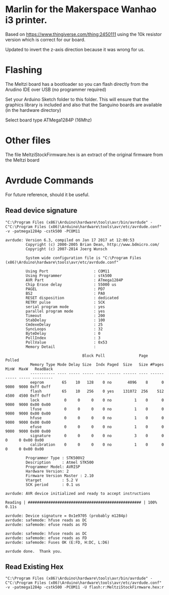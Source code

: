 # Marlin for the Makerspace Wanhao i3 printer.

Based on https://www.thingiverse.com/thing:2450111 using the 10k resistor version which is correct for our board.

Updated to invert the z-axis direction because it was wrong for us.

# Flashing

The Meltzi board has a bootloader so you can flash directly from the Arudino IDE over USB (no programmer required)

Set your Arduino Sketch folder to this folder.  This will ensure that the graphics library is included and also that the Sanguino boards are available (in the hardware directory)

Select board type ATMega1284P (16Mhz)

# Other files

The file MeltziStockFirmware.hex is an extract of the original firmware from the Meltzi board

# Avrdude Commands

For future reference, should it be useful.

## Read device signature

```
"C:\Program Files (x86)\Arduino\hardware\tools\avr/bin/avrdude" -C"C:\Program Files (x86)\Arduino\hardware\tools\avr/etc/avrdude.conf" -v -patmega1284p -cstk500 -PCOM11

avrdude: Version 6.3, compiled on Jan 17 2017 at 12:00:53
         Copyright (c) 2000-2005 Brian Dean, http://www.bdmicro.com/
         Copyright (c) 2007-2014 Joerg Wunsch

         System wide configuration file is "C:\Program Files (x86)\Arduino\hardware\tools\avr/etc/avrdude.conf"

         Using Port                    : COM11
         Using Programmer              : stk500
         AVR Part                      : ATmega1284P
         Chip Erase delay              : 55000 us
         PAGEL                         : PD7
         BS2                           : PA0
         RESET disposition             : dedicated
         RETRY pulse                   : SCK
         serial program mode           : yes
         parallel program mode         : yes
         Timeout                       : 200
         StabDelay                     : 100
         CmdexeDelay                   : 25
         SyncLoops                     : 32
         ByteDelay                     : 0
         PollIndex                     : 3
         PollValue                     : 0x53
         Memory Detail                 :

                                  Block Poll               Page                       Polled
           Memory Type Mode Delay Size  Indx Paged  Size   Size #Pages MinW  MaxW   ReadBack
           ----------- ---- ----- ----- ---- ------ ------ ---- ------ ----- ----- ---------
           eeprom        65    10   128    0 no       4096    8      0  9000  9000 0xff 0xff
           flash         65    10   256    0 yes    131072  256    512  4500  4500 0xff 0xff
           lock           0     0     0    0 no          1    0      0  9000  9000 0x00 0x00
           lfuse          0     0     0    0 no          1    0      0  9000  9000 0x00 0x00
           hfuse          0     0     0    0 no          1    0      0  9000  9000 0x00 0x00
           efuse          0     0     0    0 no          1    0      0  9000  9000 0x00 0x00
           signature      0     0     0    0 no          3    0      0     0     0 0x00 0x00
           calibration    0     0     0    0 no          1    0      0     0     0 0x00 0x00

         Programmer Type : STK500V2
         Description     : Atmel STK500
         Programmer Model: AVRISP
         Hardware Version: 2
         Firmware Version Master : 2.10
         Vtarget         : 5.2 V
         SCK period      : 0.1 us

avrdude: AVR device initialized and ready to accept instructions

Reading | ################################################## | 100% 0.11s

avrdude: Device signature = 0x1e9705 (probably m1284p)
avrdude: safemode: hfuse reads as DC
avrdude: safemode: efuse reads as FD

avrdude: safemode: hfuse reads as DC
avrdude: safemode: efuse reads as FD
avrdude: safemode: Fuses OK (E:FD, H:DC, L:D6)

avrdude done.  Thank you.

```

## Read Existing Hex
```
"C:\Program Files (x86)\Arduino\hardware\tools\avr/bin/avrdude" -C"C:\Program Files (x86)\Arduino\hardware\tools\avr/etc/avrdude.conf" -v -patmega1284p -cstk500 -PCOM11 -U flash:r:MeltziStockFirmware.hex:r
```
